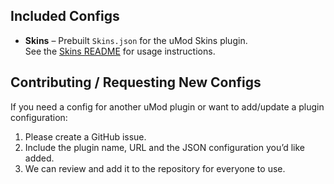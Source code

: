 ## Included Configs

- **Skins** – Prebuilt `Skins.json` for the uMod Skins plugin.  
  See the [Skins README](uMod/Skins/README.md) for usage instructions.


## Contributing / Requesting New Configs

If you need a config for another uMod plugin or want to add/update a plugin configuration:

1. Please create a GitHub issue.  
2. Include the plugin name, URL and the JSON configuration you’d like added.  
3. We can review and add it to the repository for everyone to use.
